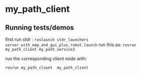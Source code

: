 # my_path_client


## Running tests/demos
 first run stdr :
`roslaunch stdr_launchers server_with_map_and_gui_plus_robot.launch`
run this as: 
`rosrun my_path_client my_path_service2`

 run the corresponding client node with:

`rosrun my_path_client  my_path_client`
